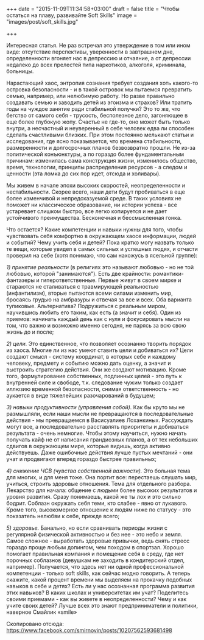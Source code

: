 +++
date = "2015-11-09T11:34:58+03:00"
draft = false
title = "Чтобы остаться на плаву, развивайте Soft Skills"
image = "images/post/soft_skills.jpg"


+++

Интересная статья. Не раз встречал это утверждение в том или ином виде: отсутствие перспективы, уверенности в завтрашнем дне, определенности вгоняет нас в депрессию и отчаяние, а от депрессии недалеко до всех прелестей типа наркотиков, алкоголя, криминала, больницы.

Нарастающий хаос, энтропия сознания требует создания хоть какого-то островка безопасности - и в такой островок мы пытаемся превратить семью, например, или нелюбимую работу. Но разве правильно создавать семью и заводить детей из эгоизма и страхов? Или тратить годы на чуждое занятие ради стабильной получки? Это то же, что бегство от самого себя - трусость, бесполезное дело, загоняющее в еще более глубокую жопу. Счастье не где-то, оно может быть только внутри, а несчастный и неуверенный в себе человек едва ли способен сделать счастливыми близких.
При этом постоянно мелькают статьи и исследования, где ясно показывается, что времена стабильности, размеренности и долгосрочных планов безвозвратно прошли. Не из-за политической конъюнктуры, а по гораздо более фундаментальным причинам: изменилась сама конструкция жизни, изменилось общество, время, технологии, принципы распределения ресурсов - а следом и ценности (эта ломка до сих пор идет, отсюда и холивары).

Мы живем в начале эпохи высоких скоростей, неопределенности и нестабильности. Скорее всего, наши дети будут пробиваться в еще более изменчивой и непредсказуемой среде. В таких условиях не поможет ни классическое образование, ни истории успеха - все устаревает слишком быстро, все легко копируется и не дает устойчивого преимущества. Бесконечная и бессмысленная гонка.

Что остается? Какие компетенции и навыки нужны для того, чтобы чувствовать себя комфортно в окружающем хаосе информации, людей и событий? Чему учить себя и детей? Пока кратко могу назвать только те вещи, которые увидел в самых сильных и успешных людях, и отчасти проверил на себе (хотя понимаю, что сам нахожусь в ясельной группе):

*1) принятие реальности* (в религиях это называют любовью - но не той любовью, которой "занимаются"). Есть две крайности: романтики-фантазеры и гиперответственные. Первые живут в своем мирке и стараются не сталиваться с травмирующей реальностью (инфантилизм), вторые пытаются всеми силами изменить мир, бросаясь грудью на амбразуры и отвечая за все и всех. Оба варианта тупиковые. Альтернатива? Подружиться с реальным миром, научившись любить его таким, как есть (а значит и себя). Один из приемов: начинать каждый день как с нуля и фокусировать мысли на том, что важно и возможно именно сегодня, не парясь за всю свою жизнь до и после;

*2) цели.* Это единственное, что позволяет осознанно творить порядок из хаоса. Многие ли из нас умеют ставить цели и добиваться их? Цели создают смысл - систему координат, в которых себе и каждому человеку, предмету и событию можно дать оценку, а значит и выстроить стратегию действия. Они же создают мотивацию. Кроме того, формулирование собственных, подлинных целей - это путь к внутренней силе и свободе, т.к. следование чужим только создает иллюзию временной безопасности, снимая ответственность - но аукается в виде тяжелейших разочарований в будущем;

*3) навыки продуктивности (управления собой).* Как бы круто мы не размышляли, если наши мысли не превращаются в последовательные действия - мы превращаемся в Васисуалиев Лоханкиных. Рассуждать могут все, а последовательно расставлять приоритеты и добиваться результата - очень немногие. Чтобы этому научиться, нужно начать получать кайф не от написания грандиозных планов, а от тех небольших сдвигов в окружающем мире, которые видишь, когда активно действуешь. Даже ошибочные действия лучше пустых мечтаний - они учат и продвигают вперед гораздо быстрее правильных;

*4) снижение ЧСВ (чувства собственной важности).* Это больная тема для многих, и для меня тоже. Она портит все: перестаешь слушать мир, учиться, строить здоровые отношения. Тема для отдельного разбора. Лекарство для начала: общение с людьми более высоких результатов и уровня развития. Сразу понимаешь, какой же ты лох и это сильно бодрит. Соблазн окружать себя теми, кто слабее - явно от лукавого. Кроме того, высокомерное отношение к людям ниже по статусу - это показатель нелюбви к себе, прежде всего;

*5) здоровье.* Банально, но если сравнивать периоды жизни с регулярной физической активностью и без нее - это небо и земля. Самое сложное - выработать здоровые привычки, ведь снять стресс гораздо проще любым допингом, чем походом в спортзал. Хорошо помогает правильная компания и помещение себя в среду, где нет порочных соблазнов (девушкам не заходить в кондитерский отдел, например).
Получается, что здесь нет ни одной профессиональной компетенции - только soft skills, как сейчас модно говорить. А теперь скажите, какой процент времени мы выделяем на прокачку подобных навыков в себе и детях? Есть ли у нас осознанная программа развития этих навыков? В каких школах и университетах им учат?
Поделитесь своими приемами - как вы живете в неопределенности? Чему и как учите своих детей? Лучше всех это знают предприниматели и политики, наверное Смайлик «smile»

Скопировано отсюда: https://www.facebook.com/smirnovin/posts/10207562593681498
